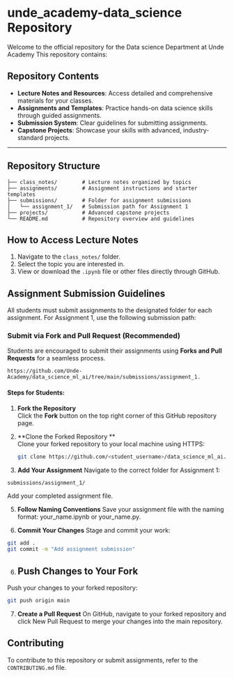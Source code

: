 # unde_academy-data_science Repository
Welcome to the official repository for  the Data science Department at Unde Academy This repository contains:

## Repository Contents
- **Lecture Notes and Resources**: Access detailed and comprehensive materials for your classes.
- **Assignments and Templates**: Practice hands-on data science skills through guided assignments.
- **Submission System**: Clear guidelines for submitting assignments.
- **Capstone Projects**: Showcase your skills with advanced, industry-standard projects.

---

## Repository Structure
```plaintext
├── class_notes/        # Lecture notes organized by topics
├── assignments/        # Assignment instructions and starter templates
├── submissions/        # Folder for assignment submissions
│   └── assignment_1/   # Submission path for Assignment 1
├── projects/           # Advanced capstone projects
└── README.md           # Repository overview and guidelines
```
## How to Access Lecture Notes
1. Navigate to the `class_notes/` folder.
2. Select the topic you are interested in.
3. View or download the `.ipynb` file or other files directly through GitHub.

## Assignment Submission Guidelines
All students must submit assignments to the designated folder for each assignment. For Assignment 1, use the following submission path:

### **Submit via Fork and Pull Request (Recommended)**  
Students are encouraged to submit their assignments using **Forks and Pull Requests** for a seamless process.
```plaintext
https://github.com/Unde-Academy/data_science_ml_ai/tree/main/submissions/assignment_1.
```

#### Steps for Students:
1. **Fork the Repository**  
   Click the **Fork** button on the top right corner of this GitHub repository page.

2. **Clone the Forked Repository **  
   Clone your forked repository to your local machine using HTTPS:  
   ```bash
   git clone https://github.com/<student_username>/data_science_ml_ai.git

3. **Add Your Assignment**
Navigate to the correct folder for Assignment 1:
```plaintext
submissions/assignment_1/
```
Add your completed assignment file.


5. **Follow Naming Conventions**
Save your assignment file with the naming format: your_name.ipynb or your_name.py.

6. **Commit Your Changes**
Stage and commit your work:
```bash
git add .
git commit -m "Add assignment submission"
```
6. ## Push Changes to Your Fork
Push your changes to your forked repository:
```bash
git push origin main
```
7. **Create a Pull Request**
On GitHub, navigate to your forked repository and click New Pull Request to merge your changes into the main repository.

## Contributing
To contribute to this repository or submit assignments, refer to the  `CONTRIBUTING.md` file.



